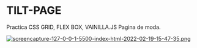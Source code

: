 # TILT-PAGE
Practica CSS GRID, FLEX BOX, VAINILLA.JS Pagina de moda.

[![screencapture-127-0-0-1-5500-index-html-2022-02-19-15-47-35.png](https://i.postimg.cc/qMLHYqMb/screencapture-127-0-0-1-5500-index-html-2022-02-19-15-47-35.png)](https://postimg.cc/F776k9S3)
